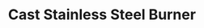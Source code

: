 ---
title: "Cast Stainless Steel Burner"
description: "ELCSSHB"
draft: false
image1 : 
  - name : "images/portfolio/Cast-Stainless-Steel-Burner/ELCSSHB_Edit.jpg"
  - name : "images/portfolio/Cast-Stainless-Steel-Burner/ELCSSHB_2_Edit.jpg"
bg_image: "images/BurnerGroup.jpg"
category: "Cast Stainless Steel Burner"
information:
  - label : "Item"
    info : "ELCSSHB"
  - label : "Material"
    info : "Cast Stainless Steel"
  - label : "Size"
    info : '16.9"L X 5.9"W'
---
